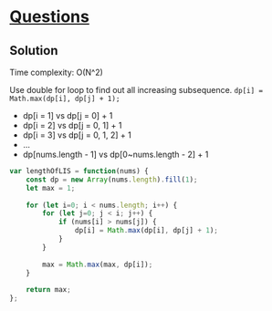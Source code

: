 # [Questions](https://leetcode.com/problems/longest-increasing-subsequence/)

## Solution

Time complexity: O(N^2)

Use double for loop to find out all increasing subsequence.
`dp[i] = Math.max(dp[i], dp[j] + 1);`
- dp[i = 1] vs dp[j = 0] + 1
- dp[i = 2] vs dp[j = 0, 1] + 1
- dp[i = 3] vs dp[j = 0, 1, 2] + 1
- ...
- dp[nums.length - 1] vs dp[0~nums.length - 2] + 1

```js
var lengthOfLIS = function(nums) {
    const dp = new Array(nums.length).fill(1);
    let max = 1;
    
    for (let i=0; i < nums.length; i++) {
        for (let j=0; j < i; j++) {
            if (nums[i] > nums[j]) {
                dp[i] = Math.max(dp[i], dp[j] + 1);
            }
        }
        
        max = Math.max(max, dp[i]);
    }
    
    return max;
};
```
